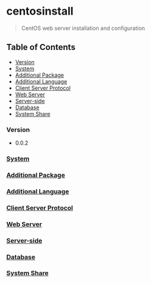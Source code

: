 # centosinstall
> CentOS web server installation and configuration

## Table of Contents
* [Version](#version)
* [System](#system)
* [Additional Package](#additional-package)
* [Additional Language](#additional-language)
* [Client Server Protocol](#client-server-protocol)
* [Web Server](#web-server)
* [Server-side](#server-side)
* [Database](#database)
* [System Share](#system-share)

### Version
* 0.0.2

### [System](https://github.com/Cuates/lampcentosinstall/blob/master/system)

### [Additional Package](https://github.com/Cuates/lampcentosinstall/tree/master/additionalpackage)

### [Additional Language](https://github.com/Cuates/lampcentosinstall/tree/master/additionallanguage)

### [Client Server Protocol](https://github.com/Cuates/lampcentosinstall/tree/master/clientseverprotocol)

### [Web Server](https://github.com/Cuates/lampcentosinstall/tree/master/webserver)

### [Server-side](https://github.com/Cuates/lampcentosinstall/tree/master/serverside)

### [Database](https://github.com/Cuates/lampcentosinstall/tree/master/database)

### [System Share](https://github.com/Cuates/lampcentosinstall/tree/master/systemshare)
